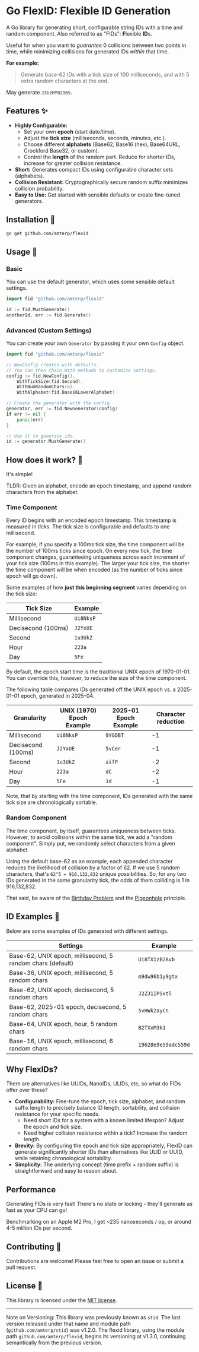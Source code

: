 # Go FlexID: Flexible ID Generation

A Go library for generating short, configurable string IDs with a time and random component.
Also referred to as "FIDs": **F**lexible **ID**s.

Useful for when you want to *guarantee* 0 collisions between two points in time, while minimizing collisions for
generated IDs *within* that time.

**For example:**

> Generate base-62 IDs with a tick size of 100 milliseconds, and with 5 extra random characters at the end.

May generate `J3GzHY02O6S`.

## Features ✨

- **Highly Configurable:**
  - Set your own **epoch** (start date/time).
  - Adjust the **tick size** (milliseconds, seconds, minutes, etc.).
  - Choose different **alphabets** (Base62, Base16 (hex), Base64URL, Crockford Base32, or custom).
  - Control the **length** of the random part. Reduce for shorter IDs, increase for greater collision resistance.
- **Short:** Generates compact IDs using configurable character sets (alphabets).
- **Collision Resistant:** Cryptographically secure random suffix minimizes collision probability.
- **Easy to Use:** Get started with sensible defaults or create fine-tuned generators.

## Installation 🚀

```sh
go get github.com/amterp/flexid
```

## Usage 🔨

### Basic

You can use the default generator, which uses some sensible default settings.

```go
import fid "github.com/amterp/flexid"

id := fid.MustGenerate()
anotherId, err := fid.Generate()
```

### Advanced (Custom Settings)

You can create your own `Generator` by passing it your own `Config` object.

```go
import fid "github.com/amterp/flexid"

// NewConfig creates with defaults.
// You can then chain With methods to customize settings.
config := fid.NewConfig().
	WithTickSize(fid.Second).
	WithNumRandomChars(6).
	WithAlphabet(fid.Base16LowerAlphabet)

// Create the generator with the config.
generator, err := fid.NewGenerator(config)
if err != nil {
    panic(err)
}

// Use it to generate ids.
id := generator.MustGenerate()
```

## How does it work? 🤔

It's simple!

TLDR: Given an alphabet, encode an epoch timestamp, and append random characters from the alphabet.

### Time Component

Every ID begins with an encoded epoch timestamp. This timestamp is measured in *ticks*. The tick size is configurable
and defaults to one millisecond.

For example, if you specify a 100ms tick size, the time component will be the number of 100ms ticks since epoch.
On every new tick, the time component changes, guaranteeing uniqueness across each increment of your tick size (100ms in this example).
The larger your tick size, the shorter the time component will be when encoded (as the number of ticks since epoch will go down).

Some examples of how **just this beginning segment** varies depending on the tick size:

| Tick Size          | Example   |
|--------------------|-----------|
| Millisecond        | `Ui8NksP` |
| Decisecond (100ms) | `J2YxUE`  |
| Second             | `1u3UkZ`  |
| Hour               | `223a`    |
| Day                | `5Fe`     |

By default, the epoch start time is the traditional UNIX epoch of 1970-01-01. You can override this, however, to reduce
the size of the time component.

The following table compares IDs generated off the UNIX epoch vs. a 2025-01-01 epoch, generated in 2025-04.

| Granularity        | UNIX (1970) Epoch Example | 2025-01 Epoch Example | Character reduction |
|--------------------|---------------------------|-----------------------|---------------------|
| Millisecond        | `Ui8NksP`                 | `9YGDBT`              | -1                  |
| Decisecond (100ms) | `J2YxUE`                  | `5vCer`               | -1                  |
| Second             | `1u3UkZ`                  | `aifP`                | -2                  |
| Hour               | `223a`                    | `dC`                  | -2                  |
| Day                | `5Fe`                     | `1d`                  | -1                  |

Note, that by starting with the time component, IDs generated with the same tick size are chronologically sortable.

### Random Component

The time component, by itself, guarantees uniqueness between ticks. However, to avoid collisions
*within* the same tick, we add a "random component". Simply put, we randomly select characters from a given alphabet.

Using the default base-62 as an example, each appended character reduces the likelihood of collision by a factor of 62.
If we use 5 random characters, that's `62^5 = 916,132,832` unique possibilities. So, for any two IDs generated in the same granularity tick, the odds of them
colliding is 1 in 916,132,832.

That said, be aware of the [Birthday Problem](https://en.wikipedia.org/wiki/Birthday_problem) and
the [Pigeonhole](https://en.wikipedia.org/wiki/Pigeonhole_principle) principle.

## ID Examples 📗

Below are some examples of IDs generated with different settings.

| Settings                                                   | Example             |
|------------------------------------------------------------|---------------------|
| Base-62, UNIX epoch, millisecond, 5 random chars (default) | `Ui8TX1zB2Avb`      |
| Base-36, UNIX epoch, millisecond, 5 random chars           | `m9dw96b1y9gtx`     |
| Base-62, UNIX epoch, decisecond, 5 random chars            | `J2Z31IPSxtl`       |
| Base-62, 2025-01 epoch, decisecond, 5 random chars         | `5vHWk2ayCn`        |
| Base-64, UNIX epoch, hour, 5 random chars                  | `B2TXxM3k1`         |
| Base-16, UNIX epoch, millisecond, 6 random chars           | `19628e9e59adc559d` |

## Why FlexIDs?

There are alternatives like UUIDs, NanoIDs, ULIDs, etc, so what do FIDs offer over these?

- **Configurability:** Fine-tune the epoch, tick size, alphabet, and random suffix length to precisely balance ID length, sortability, and collision resistance for your specific needs.
  - Need short IDs for a system with a known limited lifespan? Adjust the epoch and tick size.
  - Need higher collision resistance within a tick? Increase the random length.
- **Brevity:** By configuring the epoch and tick size appropriately, FlexID can generate significantly shorter IDs than alternatives like ULID or UUID, while retaining chronological sortability.
- **Simplicity:** The underlying concept (time prefix + random suffix) is straightforward and easy to reason about.

## Performance

Generating FIDs is very fast! There's no state or locking - they'll generate as fast as your CPU can go!

Benchmarking on an Apple M2 Pro, I get ~235 nanoseconds / op, or around 4-5 million IDs per second.

## Contributing 🙏

Contributions are welcome! Please feel free to open an issue or submit a pull request.

## License 📜

This library is licensed under the [MIT license](./LICENSE).

---

Note on Versioning: This library was previously known as `stid`.
The last version released under that name and module path (`github.com/amterp/stid`) was v1.2.0.
The flexid library, using the module path `github.com/amterp/flexid`, begins its versioning at v1.3.0,
continuing semantically from the previous version.
